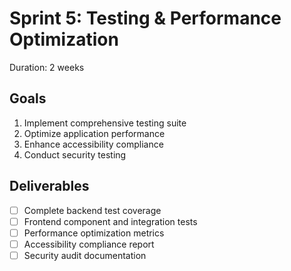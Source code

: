 # Sprint 5: Testing & Performance Optimization
Duration: 2 weeks

## Goals
1. Implement comprehensive testing suite
2. Optimize application performance
3. Enhance accessibility compliance
4. Conduct security testing

## Deliverables
- [ ] Complete backend test coverage
- [ ] Frontend component and integration tests
- [ ] Performance optimization metrics
- [ ] Accessibility compliance report
- [ ] Security audit documentation 